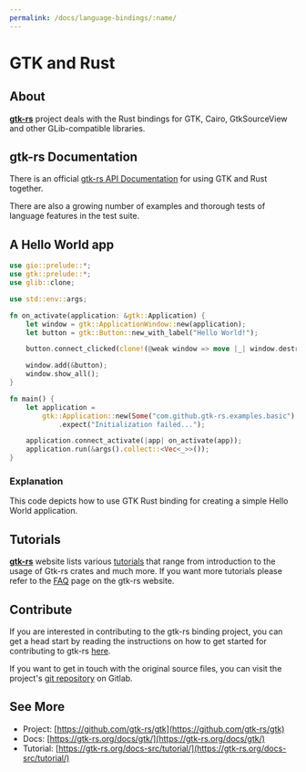 ```yaml
---
permalink: /docs/language-bindings/:name/
---
```

# GTK and Rust

## About

[**gtk-rs**](https://gtk-rs.org/) project deals with the Rust bindings for GTK, Cairo, GtkSourceView and other GLib-compatible libraries.

## gtk-rs Documentation

There is an official [gtk-rs API Documentation](https://gtk-rs.org/docs/gtk/) for using GTK and Rust together.

There are also a growing number of examples and thorough tests of language features in the test suite.

## A Hello World app

```rust
use gio::prelude::*;
use gtk::prelude::*;
use glib::clone;

use std::env::args;

fn on_activate(application: &gtk::Application) {
    let window = gtk::ApplicationWindow::new(application);
    let button = gtk::Button::new_with_label("Hello World!");

    button.connect_clicked(clone!(@weak window => move |_| window.destroy()));

    window.add(&button);
    window.show_all();
}

fn main() {
    let application =
        gtk::Application::new(Some("com.github.gtk-rs.examples.basic"), Default::default())
            .expect("Initialization failed...");

    application.connect_activate(|app| on_activate(app));
    application.run(&args().collect::<Vec<_>>());
}
```

### Explanation

This code depicts how to use GTK Rust binding for creating a simple Hello World application.

## Tutorials

[**gtk-rs**](https://gtk-rs.org/) website lists various [tutorials](https://gtk-rs.org/docs-src/tutorial/) that range from introduction to the usage of Gtk-rs crates and much more. If you want more tutorials please refer to the [FAQ](https://gtk-rs.org/docs-src/faq) page on the gtk-rs website.

## Contribute

If you are interested in contributing to the gtk-rs binding project, you can get a head start by reading the instructions on how to get started for contributing to gtk-rs [here](https://github.com/gtk-rs/gtk#contribute).

If you want to get in touch with the original source files, you can visit the project's [git repository](https://github.com/gtk-rs/gtk) on Gitlab.

## See More

* Project: [https://github.com/gtk-rs/gtk](https://github.com/gtk-rs/gtk)
* Docs: [https://gtk-rs.org/docs/gtk/](https://gtk-rs.org/docs/gtk/)
* Tutorial: [https://gtk-rs.org/docs-src/tutorial/](https://gtk-rs.org/docs-src/tutorial/)
